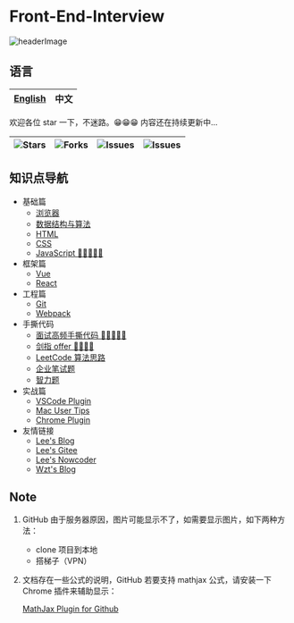 # Front-End-Interview

![headerImage](https://github.com/halfrost/halfrost/blob/master/icons/header_white_.png)

## 语言

| [English](./README.en.md) | 中文 |
| ------------------------- | ---- |

欢迎各位 star 一下，不迷路。😁😁😁 内容还在持续更新中...

| <img alt="Stars" src="https://img.shields.io/github/stars/lf2021/Front-End-Interview?style=flat-square&labelColor=343b41"> | <img alt="Forks" src="https://img.shields.io/github/forks/lf2021/Front-End-Interview?style=flat-square&labelColor=343b41"> | <img alt="Issues" src="https://img.shields.io/github/issues/lf2021/Front-End-Interview?style=flat-square&labelColor=343b41"> | <img alt="Issues" src="https://img.shields.io/github/issues-pr/lf2021/Front-End-Interview?style=flat-square&labelColor=343b41"> |
| :------------------------------------------------------------------------------------------------------------------------: | :------------------------------------------------------------------------------------------------------------------------: | :--------------------------------------------------------------------------------------------------------------------------: | :-----------------------------------------------------------------------------------------------------------------------------: |

## 知识点导航

- 基础篇
  - [浏览器](./01.浏览器/浏览器.md)
  - [数据结构与算法](./02.数据结构与算法/数据结构与算法.md)
  - [HTML](./03.HTML/html.md)
  - [CSS](./04.CSS/css.md)
  - [JavaScript 🌟🌟🌟🌟🌟](./05.JavaScript/js.md)
- 框架篇
  - [Vue](./06.Vue/vue.md)
  - [React](./11.React/react.md)
- 工程篇
  - [Git](./10.git常用指令/git常用指令.md)
  - [Webpack](./12.Webpack/webpack.md)
- 手撕代码
  - [面试高频手撕代码 🌟🌟🌟🌟🌟](./08.面试高频手撕代码题/面试高频手撕代码题.md)
  - [剑指 offer 🌟🌟🌟🌟](./07.算法刷题/牛客网%20-%20剑指offer.md)
  - [LeetCode 算法思路](./07.算法刷题/leetcode思路.md)
  - [企业笔试题](./07.算法刷题/牛客网%20-%20企业笔试题.md)
  - [智力题](./09.面试复盘/智力题.md)
- 实战篇
  - [VSCode Plugin](./13.实战篇/VSCode-plugin.md)
  - [Mac User Tips](./13.实战篇/mac-tips.md)
  - [Chrome Plugin](./13.实战篇/chorme-plugin.md)
- 友情链接
  - [Lee's Blog](https://lf2021.github.io/)
  - [Lee's Gitee](https://gitee.com/lee_van)
  - [Lee's Nowcoder](https://www.nowcoder.com/profile/549508843)
  - [Wzt's Blog](https://wzt2023.github.io/)

<!-- <table>
	<tr>
		<td>
			<a href="./01.浏览器/浏览器.md">浏览器</a>
		</td>
		<td>
			<a href="./02.数据结构与算法/数据结构与算法.md">数据结构与算法</a>
		</td>
		<td></td>
	</tr>
	<tr>
		<td>
			<a href="03.HTML/html.md">HTML</a>
		</td>
		<td>
			<a href="./04.CSS/css.md">CSS</a>
		</td>
		<td>
			<a href="05.JavaScript/js.md">JavaScript</a>
		</td>
	</tr>
	<tr>
		<td>
			<a href="./06.Vue/vue.md">Vue</a>
		</td>
		<td>
			<a href="./11.React/react.md">React</a>
		</td>
		<td></td>
	</tr>
	<tr>
		<td>
			<a href="./12.Webpack/webpack.md">Webpack</a>
		</td>
		<td>
			<a href="./10.git常用指令/git常用指令.md">Git</a>
		</td>
		<td></td>
	</tr>
	<tr>
		<td>
			<a href="./13.实战篇/VSCode-plugin.md">VSCode Plugin</a>
		</td>
		<td>
			<a href="./13.实战篇/mac-tips.md">Mac User Tips</a>
		</td>
		<td>
			<a href="./13.实战篇/chorme-plugin.md">Chrome Plugin</a>
		</td>
	</tr>
</table> -->

<!-- - 代码练习

<table>
	<tr>
		<td>
			<a href="./07.算法刷题/牛客网 - 剑指offer.md">牛客剑指offer</a>
		</td>
		<td>
			<a href="./07.算法刷题/leetcode思路.md">Leetcode</a>
		</td>
		<td>
			<a href="./07.算法刷题/牛客网 - 企业笔试题.md">企业笔试题</a>
		</td>
		<td>
			<a href="./08.面试高频手撕代码题/面试高频手撕代码题.md">面试高频手撕代码题</a>
		</td>
		<td>
			<a href="./09.面试复盘/智力题.md">智力题</a>
		</td>
	</tr>
</table> -->

<!-- - 面试记录

<table>
	<tr>
		<td>
			<a href="./09.面试复盘/Lee的面试记录.md">Lee的面试记录</a>
		</td>
		<td>
			<a href="./09.面试复盘/YJJ的面试记录.md">YJJ的面试记录</a>
		</td>
		<td>
			<a href="./09.面试复盘/Wzt的面试记录.md">WZT的面试记录</a>
		</td>
	</tr>
</table> -->

<!-- - 友情链接

<table>
	<tr>
		<td>
			<a href="https://lf2021.github.io/">Lee's blog</a>
		</td>
		<td>
			<a href="https://gitee.com/lee_van">Lee's gitee</a>
		</td>
		<td>
			<a href="https://www.nowcoder.com/profile/549508843">Lee's nowcoder</a>
		</td>
	</tr>
	<tr>
		<td>
			<a href="https://wzt2023.github.io/">Wzt's blog</a>
		</td>
		<td></td>
		<td></td>
	</tr>
</table> -->

## Note

1. GitHub 由于服务器原因，图片可能显示不了，如需要显示图片，如下两种方法：

   - clone 项目到本地
   - 搭梯子（VPN）

2. 文档存在一些公式的说明，GitHub 若要支持 mathjax 公式，请安装一下 Chrome 插件来辅助显示：

   [MathJax Plugin for Github](https://chrome.google.com/webstore/detail/mathjax-plugin-for-github/ioemnmodlmafdkllaclgeombjnmnbima/related?hl=zh-CN)
